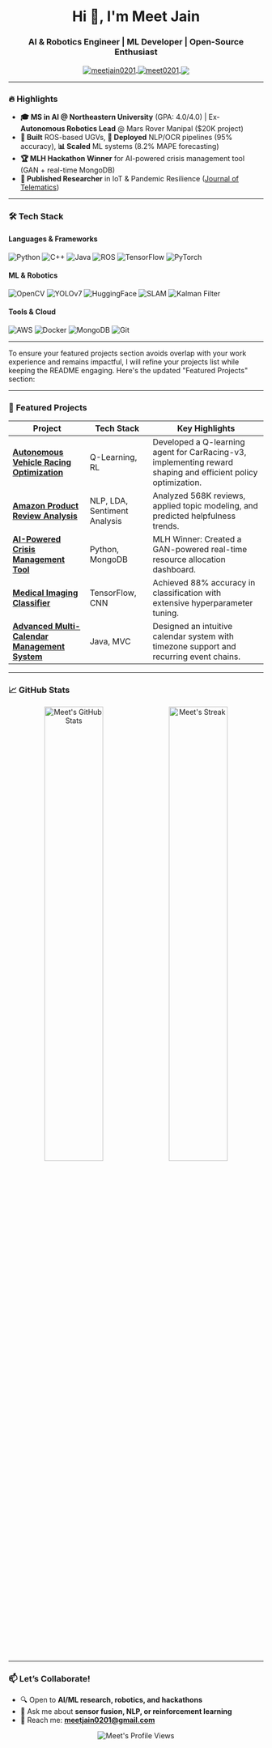 <h1 align="center">Hi 👋, I'm Meet Jain</h1>
<h3 align="center">AI & Robotics Engineer | ML Developer | Open-Source Enthusiast</h3>

<p align="center">
  <a href="https://linkedin.com/in/meetjain0201" target="blank">
    <img align="center" src="https://img.shields.io/badge/LinkedIn-0077B5?style=for-the-badge&logo=linkedin&logoColor=white" alt="meetjain0201" />
  </a>
  <a href="https://leetcode.com/meet0201" target="blank">
    <img align="center" src="https://img.shields.io/badge/LeetCode-FFA116?style=for-the-badge&logo=leetcode&logoColor=black" alt="meet0201" />
  </a>
  <a href="mailto:meetjain0201@gmail.com">
    <img align="center" src="https://img.shields.io/badge/Gmail-D14836?style=for-the-badge&logo=gmail&logoColor=white" />
  </a>
</p>

---

### 🔥 **Highlights**
- **🎓 MS in AI @ Northeastern University** (GPA: 4.0/4.0) | Ex-**Autonomous Robotics Lead** @ Mars Rover Manipal ($20K project)  
- **🤖 Built** ROS-based UGVs, **🧠 Deployed** NLP/OCR pipelines (95% accuracy), **📊 Scaled** ML systems (8.2% MAPE forecasting)  
- **🏆 MLH Hackathon Winner** for AI-powered crisis management tool (GAN + real-time MongoDB)  
- **📝 Published Researcher** in IoT & Pandemic Resilience ([Journal of Telematics](https://example.com))  

---

### 🛠️ **Tech Stack**
#### **Languages & Frameworks**
![Python](https://img.shields.io/badge/Python-3776AB?style=for-the-badge&logo=python&logoColor=white)
![C++](https://img.shields.io/badge/C++-00599C?style=for-the-badge&logo=c%2B%2B&logoColor=white)
![Java](https://img.shields.io/badge/Java-ED8B00?style=for-the-badge&logo=openjdk&logoColor=white)
![ROS](https://img.shields.io/badge/ROS-22314E?style=for-the-badge&logo=ros&logoColor=white)
![TensorFlow](https://img.shields.io/badge/TensorFlow-FF6F00?style=for-the-badge&logo=tensorflow&logoColor=white)
![PyTorch](https://img.shields.io/badge/PyTorch-EE4C2C?style=for-the-badge&logo=pytorch&logoColor=white)

#### **ML & Robotics**
![OpenCV](https://img.shields.io/badge/OpenCV-5C3EE8?style=for-the-badge&logo=opencv&logoColor=white)
![YOLOv7](https://img.shields.io/badge/YOLO-00FFFF?style=for-the-badge&logo=yolo&logoColor=black)
![HuggingFace](https://img.shields.io/badge/HuggingFace-FFD21E?style=for-the-badge&logo=huggingface&logoColor=black)
![SLAM](https://img.shields.io/badge/SLAM-000000?style=for-the-badge&logo=robot&logoColor=white)
![Kalman Filter](https://img.shields.io/badge/Kalman_Filter-8A2BE2?style=for-the-badge)

#### **Tools & Cloud**
![AWS](https://img.shields.io/badge/AWS-232F3E?style=for-the-badge&logo=amazonaws&logoColor=white)
![Docker](https://img.shields.io/badge/Docker-2496ED?style=for-the-badge&logo=docker&logoColor=white)
![MongoDB](https://img.shields.io/badge/MongoDB-47A248?style=for-the-badge&logo=mongodb&logoColor=white)
![Git](https://img.shields.io/badge/Git-F05032?style=for-the-badge&logo=git&logoColor=white)

---

To ensure your featured projects section avoids overlap with your work experience and remains impactful, I will refine your projects list while keeping the README engaging. Here's the updated "Featured Projects" section:

---

### 🚀 **Featured Projects**
| **Project** | **Tech Stack** | **Key Highlights** |
|-------------|----------------|---------------------|
| [**Autonomous Vehicle Racing Optimization**](#) | Q-Learning, RL | Developed a Q-learning agent for CarRacing-v3, implementing reward shaping and efficient policy optimization. |
| [**Amazon Product Review Analysis**](#) | NLP, LDA, Sentiment Analysis | Analyzed 568K reviews, applied topic modeling, and predicted helpfulness trends. |
| [**AI-Powered Crisis Management Tool**](#) | Python, MongoDB | MLH Winner: Created a GAN-powered real-time resource allocation dashboard. |
| [**Medical Imaging Classifier**](#) | TensorFlow, CNN | Achieved 88% accuracy in classification with extensive hyperparameter tuning. |
| [**Advanced Multi-Calendar Management System**](#) | Java, MVC | Designed an intuitive calendar system with timezone support and recurring event chains. |

---

### 📈 **GitHub Stats**
<p align="center">
  <img src="https://github-readme-stats.vercel.app/api?username=Meetjain-0201&show_icons=true&theme=radical" alt="Meet's GitHub Stats" width="48%" />
  <img src="https://github-readme-streak-stats.herokuapp.com/?user=Meetjain-0201&theme=radical" alt="Meet's Streak" width="48%" />
</p>

---

### 📫 **Let’s Collaborate!**
- 🔍 Open to **AI/ML research, robotics, and hackathons**  
- 💬 Ask me about **sensor fusion, NLP, or reinforcement learning**  
- 📧 Reach me: **meetjain0201@gmail.com**  

<p align="center">
  <img src="https://komarev.com/ghpvc/?username=Meetjain-0201&label=Profile%20Views&color=blueviolet&style=flat" alt="Meet's Profile Views" />
</p>
